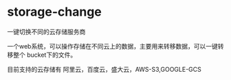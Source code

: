 # storage-change
一键切换不同的云存储服务商

一个web系统，可以操作存储在不同云上的数据，主要用来转移数据，可以一键转移整个 bucket下的文件。

目前支持的云存储有 阿里云，百度云，盛大云，AWS-S3,GOOGLE-GCS
